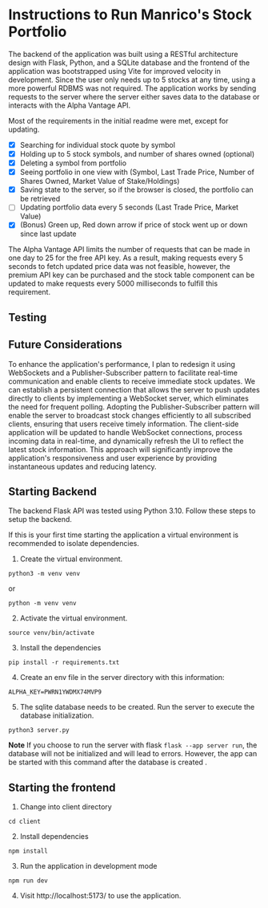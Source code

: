 # Instructions to Run Manrico's Stock Portfolio 

The backend of the application was built using a RESTful architecture design with Flask, Python, and a SQLite database and the frontend of the application was bootstrapped using Vite for improved velocity in development. Since the user only needs up to 5 stocks at any time, using a more powerful RDBMS was not required. The application works by sending requests to the server where the server either saves data to the database or interacts with the Alpha Vantage API. 

Most of the requirements in the initial readme were met, except for updating. 

- [x] Searching for individual stock quote by symbol
- [x] Holding up to 5 stock symbols, and number of shares owned (optional)
- [x] Deleting a symbol from portfolio
- [x] Seeing portfolio in one view with (Symbol, Last Trade Price, Number of Shares Owned, Market Value of Stake/Holdings)
- [x] Saving state to the server, so if the browser is closed, the portfolio can be retrieved
- [ ] Updating portfolio data every 5 seconds (Last Trade Price, Market Value)
- [x] (Bonus) Green up, Red down arrow if price of stock went up or down since last update

The Alpha Vantage API limits the number of requests that can be made in one day to 25 for the free API key. As a result, making requests every 5 seconds to fetch updated price data was not feasible, however, the premium API key can be purchased and the stock table component can be updated to make requests every 5000 milliseconds to fulfill this requirement. 

## Testing


## Future Considerations

To enhance the application's performance, I plan to redesign it using WebSockets and a Publisher-Subscriber pattern to facilitate real-time communication and enable clients to receive immediate stock updates. We can establish a persistent connection that allows the server to push updates directly to clients by implementing a WebSocket server, which eliminates the need for frequent polling. Adopting the Publisher-Subscriber pattern will enable the server to broadcast stock changes efficiently to all subscribed clients, ensuring that users receive timely information. The client-side application will be updated to handle WebSocket connections, process incoming data in real-time, and dynamically refresh the UI to reflect the latest stock information. This approach will significantly improve the application's responsiveness and user experience by providing instantaneous updates and reducing latency. 



## Starting Backend

The backend Flask API was tested using Python 3.10. Follow these steps to setup the backend. 

If this is your first time starting the application a virtual environment is recommended to isolate dependencies. 

1. Create the virtual environment. 

`python3 -m venv venv` 

or

`python -m venv venv`

2. Activate the virtual environment. 

`source venv/bin/activate`

3. Install the dependencies

`pip install -r requirements.txt`

4. Create an env file in the server directory with this information:

```env
ALPHA_KEY=PWRN1YWDMX74MVP9
```

5. The sqlite database needs to be created. Run the server to execute the database initialization. 

`python3 server.py` 

**Note** If you choose to run the server with flask `flask --app server run`, the database will not
be initialized and will lead to errors. However, the app can be started with this command 
after the database is created . 


## Starting the frontend

1. Change into client directory

`cd client`

2. Install dependencies

`npm install`

3. Run the application in development mode 

`npm run dev`

4. Visit http://localhost:5173/ to use the application.






